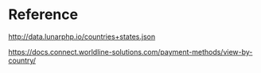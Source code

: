 # Reference

http://data.lunarphp.io/countries+states.json

https://docs.connect.worldline-solutions.com/payment-methods/view-by-country/
